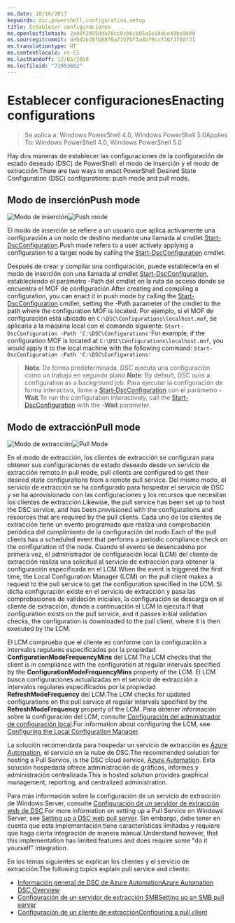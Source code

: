 ```yaml
---
ms.date: 10/16/2017
keywords: dsc,powershell,configuration,setup
title: Establecer configuraciones
ms.openlocfilehash: 2a40f2055dda78cc0cb6cb05a5e14dce48be9d00
ms.sourcegitcommit: debd2b38fb8070a7357bf1a4bf9cc736f3702f31
ms.translationtype: HT
ms.contentlocale: es-ES
ms.lasthandoff: 12/05/2019
ms.locfileid: "71953652"
---
```

# <a name="enacting-configurations"></a><span data-ttu-id="e2138-103">Establecer configuraciones</span><span class="sxs-lookup"><span data-stu-id="e2138-103">Enacting configurations</span></span>

><span data-ttu-id="e2138-104">Se aplica a: Windows PowerShell 4.0, Windows PowerShell 5.0</span><span class="sxs-lookup"><span data-stu-id="e2138-104">Applies To: Windows PowerShell 4.0, Windows PowerShell 5.0</span></span>

<span data-ttu-id="e2138-105">Hay dos maneras de establecer las configuraciones de la configuración de estado deseado (DSC) de PowerShell: el modo de inserción y el modo de extracción.</span><span class="sxs-lookup"><span data-stu-id="e2138-105">There are two ways to enact PowerShell Desired State Configuration (DSC) configurations: push mode and pull mode.</span></span>

## <a name="push-mode"></a><span data-ttu-id="e2138-106">Modo de inserción</span><span class="sxs-lookup"><span data-stu-id="e2138-106">Push mode</span></span>

<span data-ttu-id="e2138-107">![Modo de inserción](../images/pushModel.png "Cómo funciona el modo de inserción")</span><span class="sxs-lookup"><span data-stu-id="e2138-107">![Push mode](../images/pushModel.png "How push mode works")</span></span>

<span data-ttu-id="e2138-108">El modo de inserción se refiere a un usuario que aplica activamente una configuración a un nodo de destino mediante una llamada al cmdlet [Start-DscConfiguration](/powershell/module/psdesiredstateconfiguration/start-dscconfiguration).</span><span class="sxs-lookup"><span data-stu-id="e2138-108">Push mode refers to a user actively applying a configuration to a target node by calling the [Start-DscConfiguration](/powershell/module/psdesiredstateconfiguration/start-dscconfiguration) cmdlet.</span></span>

<span data-ttu-id="e2138-109">Después de crear y compilar una configuración, puede establecerla en el modo de inserción con una llamada al cmdlet [Start-DscConfiguration](/powershell/module/psdesiredstateconfiguration/start-dscconfiguration), estableciendo el parámetro -Path del cmdlet en la ruta de acceso donde se encuentra el MOF de configuración.</span><span class="sxs-lookup"><span data-stu-id="e2138-109">After creating and compiling a configuration, you can enact it in push mode by calling the [Start-DscConfiguration](/powershell/module/psdesiredstateconfiguration/start-dscconfiguration) cmdlet, setting the -Path parameter of the cmdlet to the path where the configuration MOF is located.</span></span>
<span data-ttu-id="e2138-110">Por ejemplo, si el MOF de configuración está ubicado en `C:\DSC\Configurations\localhost.mof`, se aplicaría a la máquina local con el comando siguiente: `Start-DscConfiguration -Path 'C:\DSC\Configurations'`</span><span class="sxs-lookup"><span data-stu-id="e2138-110">For example, if the configuration MOF is located at `C:\DSC\Configurations\localhost.mof`, you would apply it to the local machine with the following command: `Start-DscConfiguration -Path 'C:\DSC\Configurations'`</span></span>

> <span data-ttu-id="e2138-111">__Nota__: De forma predeterminada, DSC ejecuta una configuración como un trabajo en segundo plano.</span><span class="sxs-lookup"><span data-stu-id="e2138-111">__Note__: By default, DSC runs a configuration as a background job.</span></span> <span data-ttu-id="e2138-112">Para ejecutar la configuración de forma interactiva, llame a [Start-DscConfiguration](/powershell/module/psdesiredstateconfiguration/start-dscconfiguration) con el parámetro __-Wait__.</span><span class="sxs-lookup"><span data-stu-id="e2138-112">To run the configuration interactively, call the [Start-DscConfiguration](/powershell/module/psdesiredstateconfiguration/start-dscconfiguration) with the __-Wait__ parameter.</span></span>

## <a name="pull-mode"></a><span data-ttu-id="e2138-113">Modo de extracción</span><span class="sxs-lookup"><span data-stu-id="e2138-113">Pull mode</span></span>

<span data-ttu-id="e2138-114">![Modo de extracción](../images/pullModel.png "Cómo funciona el modo de extracción")</span><span class="sxs-lookup"><span data-stu-id="e2138-114">![Pull Mode](../images/pullModel.png "How pull mode works")</span></span>

<span data-ttu-id="e2138-115">En el modo de extracción, los clientes de extracción se configuran para obtener sus configuraciones de estado deseado desde un servicio de extracción remoto.</span><span class="sxs-lookup"><span data-stu-id="e2138-115">In pull mode, pull clients are configured to get their desired state configurations from a remote pull service.</span></span>
<span data-ttu-id="e2138-116">Del mismo modo, el servicio de extracción se ha configurado para hospedar el servicio de DSC y se ha aprovisionado con las configuraciones y los recursos que necesitan los clientes de extracción.</span><span class="sxs-lookup"><span data-stu-id="e2138-116">Likewise, the pull service has been set up to host the DSC service, and has been provisioned with the configurations and resources that are required by the pull clients.</span></span>
<span data-ttu-id="e2138-117">Cada uno de los clientes de extracción tiene un evento programado que realiza una comprobación periódica del cumplimiento de la configuración del nodo.</span><span class="sxs-lookup"><span data-stu-id="e2138-117">Each of the pull clients has a scheduled event that performs a periodic compliance check on the configuration of the node.</span></span>
<span data-ttu-id="e2138-118">Cuando el evento se desencadena por primera vez, el administrador de configuración local (LCM) del cliente de extracción realiza una solicitud al servicio de extracción para obtener la configuración especificada en el LCM.</span><span class="sxs-lookup"><span data-stu-id="e2138-118">When the event is triggered the first time, the Local Configuration Manager (LCM) on the pull client makes a request to the pull service to get the configuration specified in the LCM.</span></span>
<span data-ttu-id="e2138-119">Si dicha configuración existe en el servicio de extracción y pasa las comprobaciones de validación iniciales, la configuración se descarga en el cliente de extracción, donde a continuación el LCM la ejecuta.</span><span class="sxs-lookup"><span data-stu-id="e2138-119">If that configuration exists on the pull service, and it passes initial validation checks, the configuration is downloaded to the pull client, where it is then executed by the LCM.</span></span>

<span data-ttu-id="e2138-120">El LCM comprueba que el cliente es conforme con la configuración a intervalos regulares especificados por la propiedad **ConfigurationModeFrequencyMins** del LCM.</span><span class="sxs-lookup"><span data-stu-id="e2138-120">The LCM checks that the client is in compliance with the configuration at regular intervals specified by the **ConfigurationModeFrequencyMins** property of the LCM.</span></span>
<span data-ttu-id="e2138-121">El LCM busca configuraciones actualizadas en el servicio de extracción a intervalos regulares especificados por la propiedad **RefreshModeFrequency** del LCM.</span><span class="sxs-lookup"><span data-stu-id="e2138-121">The LCM checks for updated configurations on the pull service at regular intervals specified by the **RefreshModeFrequency** property of the LCM.</span></span>
<span data-ttu-id="e2138-122">Para obtener información sobre la configuración del LCM, consulte [Configuración del administrador de configuración local](../managing-nodes/metaConfig.md).</span><span class="sxs-lookup"><span data-stu-id="e2138-122">For information about configuring the LCM, see [Configuring the Local Configuration Manager](../managing-nodes/metaConfig.md).</span></span>

<span data-ttu-id="e2138-123">La solución recomendada para hospedar un servicio de extracción es [Azure Automation](https://azure.microsoft.com/services/automation/), el servicio en la nube de DSC.</span><span class="sxs-lookup"><span data-stu-id="e2138-123">The recommended solution for hosting a Pull Service, is the DSC cloud service, [Azure Automation](https://azure.microsoft.com/services/automation/).</span></span>
<span data-ttu-id="e2138-124">Esta solución hospedada ofrece administración de gráficos, informes y administración centralizada.</span><span class="sxs-lookup"><span data-stu-id="e2138-124">This is hosted solution provides graphical management, reporting, and centralized administration.</span></span>

<span data-ttu-id="e2138-125">Para más información sobre la configuración de un servicio de extracción de Windows Server, consulte [Configuración de un servidor de extracción web de DSC](pullServer.md).</span><span class="sxs-lookup"><span data-stu-id="e2138-125">For more information on setting up a Pull Service on Windows Server, see [Setting up a DSC web pull server](pullServer.md).</span></span>
<span data-ttu-id="e2138-126">Sin embargo, debe tener en cuenta que esta implementación tiene características limitadas y requiere que haga cierta integración de manera manual.</span><span class="sxs-lookup"><span data-stu-id="e2138-126">Understand however, that this implementation has limited features and does require some "do it yourself" integration.</span></span>

<span data-ttu-id="e2138-127">En los temas siguientes se explican los clientes y el servicio de extracción:</span><span class="sxs-lookup"><span data-stu-id="e2138-127">The following topics explain pull service and clients:</span></span>

- [<span data-ttu-id="e2138-128">Información general de DSC de Azure Automation</span><span class="sxs-lookup"><span data-stu-id="e2138-128">Azure Automation DSC Overview</span></span>](https://docs.microsoft.com/azure/automation/automation-dsc-overview)
- [<span data-ttu-id="e2138-129">Configuración de un servidor de extracción SMB</span><span class="sxs-lookup"><span data-stu-id="e2138-129">Setting up an SMB pull server</span></span>](pullServerSMB.md)
- [<span data-ttu-id="e2138-130">Configuración de un cliente de extracción</span><span class="sxs-lookup"><span data-stu-id="e2138-130">Configuring a pull client</span></span>](pullClientConfigID.md)
